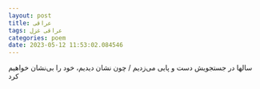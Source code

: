 ```yaml
---
layout: post
title: عراقی
tags: عراقی غزل
categories: poem
date: 2023-05-12 11:53:02.084546
---
```


سالها در جستجویش دست و پایی می‌زدیم / چون نشان دیدیم، خود را بی‌نشان خواهیم کرد
